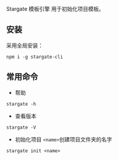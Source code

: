 Stargate 模板引擎 用于初始化项目模板。
## 安装
采用全局安装：
```
npm i -g stargate-cli
```
## 常用命令
- 帮助
```
stargate -h
```
- 查看版本
```
stargate -V
```
- 初始化项目
  `<name>`创建项目文件夹的名字
```
stargate init <name>
```
